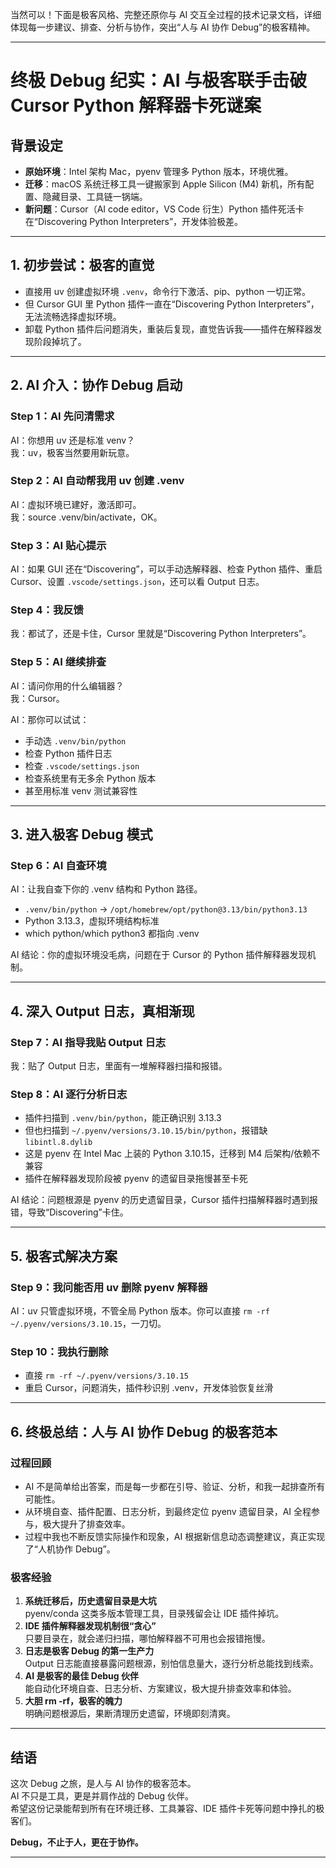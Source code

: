 当然可以！下面是极客风格、完整还原你与 AI 交互全过程的技术记录文档，详细体现每一步建议、排查、分析与协作，突出“人与 AI 协作 Debug”的极客精神。

---

# 终极 Debug 纪实：AI 与极客联手击破 Cursor Python 解释器卡死谜案

## 背景设定

- **原始环境**：Intel 架构 Mac，pyenv 管理多 Python 版本，环境优雅。
- **迁移**：macOS 系统迁移工具一键搬家到 Apple Silicon (M4) 新机，所有配置、隐藏目录、工具链一锅端。
- **新问题**：Cursor（AI code editor，VS Code 衍生）Python 插件死活卡在“Discovering Python Interpreters”，开发体验极差。

---

## 1. 初步尝试：极客的直觉

- 直接用 uv 创建虚拟环境 `.venv`，命令行下激活、pip、python 一切正常。
- 但 Cursor GUI 里 Python 插件一直在“Discovering Python Interpreters”，无法流畅选择虚拟环境。
- 卸载 Python 插件后问题消失，重装后复现，直觉告诉我——插件在解释器发现阶段掉坑了。

---

## 2. AI 介入：协作 Debug 启动

### Step 1：AI 先问清需求

AI：你想用 uv 还是标准 venv？  
我：uv，极客当然要用新玩意。

### Step 2：AI 自动帮我用 uv 创建 .venv

AI：虚拟环境已建好，激活即可。  
我：source .venv/bin/activate，OK。

### Step 3：AI 贴心提示

AI：如果 GUI 还在“Discovering”，可以手动选解释器、检查 Python 插件、重启 Cursor、设置 `.vscode/settings.json`，还可以看 Output 日志。

### Step 4：我反馈

我：都试了，还是卡住，Cursor 里就是“Discovering Python Interpreters”。

### Step 5：AI 继续排查

AI：请问你用的什么编辑器？  
我：Cursor。

AI：那你可以试试：
- 手动选 `.venv/bin/python`
- 检查 Python 插件日志
- 检查 `.vscode/settings.json`
- 检查系统里有无多余 Python 版本
- 甚至用标准 venv 测试兼容性

---

## 3. 进入极客 Debug 模式

### Step 6：AI 自查环境

AI：让我自查下你的 .venv 结构和 Python 路径。

- `.venv/bin/python` → `/opt/homebrew/opt/python@3.13/bin/python3.13`
- Python 3.13.3，虚拟环境结构标准
- which python/which python3 都指向 .venv

AI 结论：你的虚拟环境没毛病，问题在于 Cursor 的 Python 插件解释器发现机制。

---

## 4. 深入 Output 日志，真相渐现

### Step 7：AI 指导我贴 Output 日志

我：贴了 Output 日志，里面有一堆解释器扫描和报错。

### Step 8：AI 逐行分析日志

- 插件扫描到 `.venv/bin/python`，能正确识别 3.13.3
- 但也扫描到 `~/.pyenv/versions/3.10.15/bin/python`，报错缺 `libintl.8.dylib`
- 这是 pyenv 在 Intel Mac 上装的 Python 3.10.15，迁移到 M4 后架构/依赖不兼容
- 插件在解释器发现阶段被 pyenv 的遗留目录拖慢甚至卡死

AI 结论：问题根源是 pyenv 的历史遗留目录，Cursor 插件扫描解释器时遇到报错，导致“Discovering”卡住。

---

## 5. 极客式解决方案

### Step 9：我问能否用 uv 删除 pyenv 解释器

AI：uv 只管虚拟环境，不管全局 Python 版本。你可以直接 `rm -rf ~/.pyenv/versions/3.10.15`，一刀切。

### Step 10：我执行删除

- 直接 `rm -rf ~/.pyenv/versions/3.10.15`
- 重启 Cursor，问题消失，插件秒识别 .venv，开发体验恢复丝滑

---

## 6. 终极总结：人与 AI 协作 Debug 的极客范本

### 过程回顾

- AI 不是简单给出答案，而是每一步都在引导、验证、分析，和我一起排查所有可能性。
- 从环境自查、插件配置、日志分析，到最终定位 pyenv 遗留目录，AI 全程参与，极大提升了排查效率。
- 过程中我也不断反馈实际操作和现象，AI 根据新信息动态调整建议，真正实现了“人机协作 Debug”。

### 极客经验

1. **系统迁移后，历史遗留目录是大坑**  
   pyenv/conda 这类多版本管理工具，目录残留会让 IDE 插件掉坑。
2. **IDE 插件解释器发现机制很“贪心”**  
   只要目录在，就会递归扫描，哪怕解释器不可用也会报错拖慢。
3. **日志是极客 Debug 的第一生产力**  
   Output 日志能直接暴露问题根源，别怕信息量大，逐行分析总能找到线索。
4. **AI 是极客的最佳 Debug 伙伴**  
   能自动化环境自查、日志分析、方案建议，极大提升排查效率和体验。
5. **大胆 rm -rf，极客的魄力**  
   明确问题根源后，果断清理历史遗留，环境即刻清爽。

---

## 结语

这次 Debug 之旅，是人与 AI 协作的极客范本。  
AI 不只是工具，更是并肩作战的 Debug 伙伴。  
希望这份记录能帮到所有在环境迁移、工具兼容、IDE 插件卡死等问题中挣扎的极客们。

**Debug，不止于人，更在于协作。**

---
